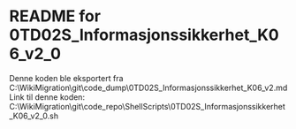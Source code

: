 # README for 0TD02S_Informasjonssikkerhet_K06_v2_0
Denne koden ble eksportert fra C:\WikiMigration\git\code_dump\0TD02S_Informasjonssikkerhet_K06_v2.md
Link til denne koden: C:\WikiMigration\git\code_repo\ShellScripts\0TD02S_Informasjonssikkerhet_K06_v2_0.sh
